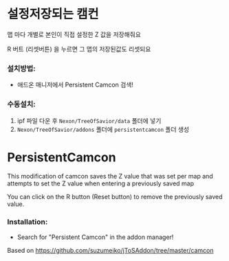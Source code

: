 # 설정저장되는 캠컨
맵 마다 개별로 본인이 직접 설정한 Z 값을 저장해줘요

R 버트 (리셋버튼) 을 누르면 그 맵의 저장된값도 리셋되요

### 설치방법:
* 애드온 매니저에서 Persistent Camcon 검색!

### 수동설치:
1. ipf 파일 다운 후 `Nexon/TreeOfSavior/data` 폴더에 넣기
2. `Nexon/TreeOfSavior/addons` 폴더에 `persistentcamcon` 폴더 생성

# PersistentCamcon
This modification of camcon saves the Z value that was set per map and attempts to set the Z value when entering a previously saved map

You can click on the R button (Reset button) to remove the previously saved value.

### Installation:
* Search for "Persistent Camcon" in the addon manager!

Based on
https://github.com/suzumeiko/jToSAddon/tree/master/camcon

